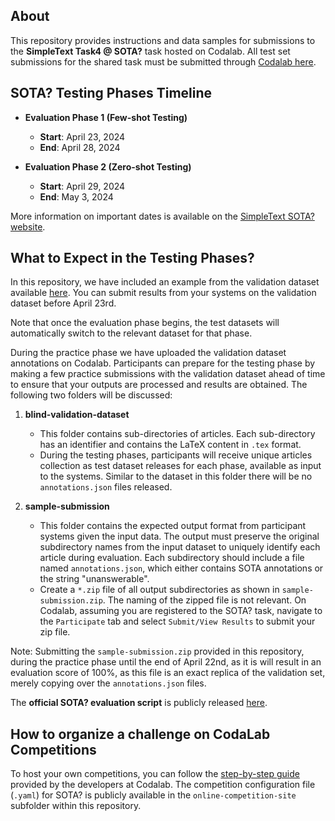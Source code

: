 ## About

This repository provides instructions and data samples for submissions to the **SimpleText Task4 @ SOTA?** task hosted on Codalab. All test set submissions for the shared task must be submitted through [Codalab here](https://codalab.lisn.upsaclay.fr/competitions/16616).

## SOTA? Testing Phases Timeline

- **Evaluation Phase 1 (Few-shot Testing)**
  - **Start**: April 23, 2024
  - **End**: April 28, 2024

- **Evaluation Phase 2 (Zero-shot Testing)**
  - **Start**: April 29, 2024
  - **End**: May 3, 2024

More information on important dates is available on the [SimpleText SOTA? website](https://sites.google.com/view/simpletext-sota/important-dates).

## What to Expect in the Testing Phases?

In this repository, we have included an example from the validation dataset available [here](https://github.com/jd-coderepos/sota/tree/master/dataset/validation). You can submit results from your systems on the validation dataset before April 23rd.

Note that once the evaluation phase begins, the test datasets will automatically switch to the relevant dataset for that phase.

During the practice phase we have uploaded the validation dataset annotations on Codalab. Participants can prepare for the testing phase by making a few practice submissions with the validation dataset ahead of time to ensure that your outputs are processed and results are obtained. The following two folders will be discussed:

1. **blind-validation-dataset**
   - This folder contains sub-directories of articles. Each sub-directory has an identifier and contains the LaTeX content in `.tex` format.
   - During the testing phases, participants will receive unique articles collection as test dataset releases for each phase, available as input to the systems. Similar to the dataset in this folder there will be no `annotations.json` files released.

2. **sample-submission**
   - This folder contains the expected output format from participant systems given the input data. The output must preserve the original subdirectory names from the input dataset to uniquely identify each article during evaluation. Each subdirectory should include a file named `annotations.json`, which either contains SOTA annotations or the string "unanswerable".
   - Create a `*.zip` file of all output subdirectories as shown in `sample-submission.zip`. The naming of the zipped file is not relevant. On Codalab, assuming you are registered to the SOTA? task, navigate to the `Participate` tab and select `Submit/View Results` to submit your zip file.

Note: Submitting the `sample-submission.zip` provided in this repository, during the practice phase until the end of April 22nd, as it is will result in an evaluation score of 100%, as this file is an exact replica of the validation set, merely copying over the `annotations.json` files.

The **official SOTA? evaluation script** is publicly released [here](https://github.com/Kabongosalomon/scoring_program/blob/main/evaluation.py).

## How to organize a challenge on CodaLab Competitions

To host your own competitions, you can follow the [step-by-step guide](https://github.com/codalab/competition-examples/blob/master/TUTORIAL.md) provided by the developers at Codalab. The competition configuration file (`.yaml`) for SOTA? is publicly available in the `online-competition-site` subfolder within this repository.

